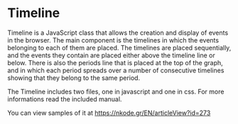 # Timeline
Timeline is a JavaScript class that allows the creation and display of events in the browser. The main component is the timelines in which the events 
belonging to each of them are placed. The timelines are placed sequentially, and the events they contain are placed either above the timeline line or below. 
There is also the periods line that is placed at the top of the graph, and in which each period spreads over a number of consecutive timelines showing that 
they belong to the same period.

The Timeline includes two files, one in javascript and one in css. For more informations read the included manual.

You can view samples of it at https://nkode.gr/EN/articleView?id=273

